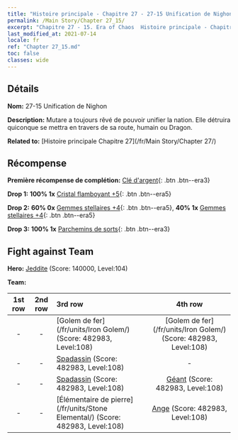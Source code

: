 ```yaml
---
title: "Histoire principale - Chapitre 27 - 27-15 Unification de Nighon"
permalink: /Main Story/Chapter 27_15/
excerpt: "Chapitre 27 - 15. Era of Chaos  Histoire principale - Chapitre 27_15. 27-15 Unification de Nighon"
last_modified_at: 2021-07-14
locale: fr
ref: "Chapter 27_15.md"
toc: false
classes: wide
---
```


## Détails

 **Nom:** 27-15 Unification de Nighon

 **Description:** Mutare a toujours rêvé de pouvoir unifier la nation. Elle détruira quiconque se mettra en travers de sa route, humain ou Dragon.

 **Related to:** [Histoire principale Chapitre 27](/fr/Main Story/Chapter 27/)

## Récompense

 **Première récompense de complétion:** [Clé d'argent](/ItemsFR/con_693/){: .btn .btn--era3}

 **Drop 1:** **100% 1x** [Cristal flamboyant +5](/ItemsFR/mat_101/){: .btn .btn--era5}

 **Drop 2:** **60% 0x** [Gemmes stellaires +4](/ItemsFR/mat_93/){: .btn .btn--era5}, **40% 1x** [Gemmes stellaires +4](/ItemsFR/mat_93/){: .btn .btn--era5}

 **Drop 3:** **100% 1x** [Parchemins de sorts](/ItemsFR/con_694/){: .btn .btn--era3}


## Fight against Team
 **Hero:** [Jeddite](/fr/heroes/Jeddite/) (Score: 140000, Level:104)

 **Team:**


  | 1st row | 2nd row | 3rd row | 4th row |
  |:----:|:----:|:----|:----:|
  | - | - | [Golem de fer](/fr/units/Iron Golem/) (Score: 482983, Level:108)  | [Golem de fer](/fr/units/Iron Golem/) (Score: 482983, Level:108)  |
  | - | - | [Spadassin](/fr/units/Swordsman/) (Score: 482983, Level:108)  | - |
  | - | - | [Spadassin](/fr/units/Swordsman/) (Score: 482983, Level:108)  | [Géant](/fr/units/Giant/) (Score: 482983, Level:108)  |
  | - | - | [Élémentaire de pierre](/fr/units/Stone Elemental/) (Score: 482983, Level:108)  | [Ange](/fr/units/Angel/) (Score: 482983, Level:108)  |


